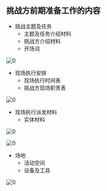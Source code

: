 ## 挑战方前期准备工作的内容

* 挑战主题及任务
	* 主题及任务介绍材料
	* 挑战方介绍材料
	* 开场词

![0](../assets/challenger_preparation/challenge_team_preparation_work/xuerong1.jpg)

* 现场执行安排
	* 现场执行时间表
	* 挑战方现场职责表

![0](../assets/challenger_preparation/challenge_team_preparation_work/xuerong2.jpg)

* 现场执行派发材料
	* 实体材料

![0](../assets/challenger_preparation/challenge_team_preparation_work/xuerong3.jpg)



![0](../assets/challenger_preparation/challenge_team_preparation_work/02.jpg)

* 场地
	* 活动空间
	* 设备及工具

![0](../assets/challenger_preparation/challenge_team_preparation_work/xuerong4.jpg)
